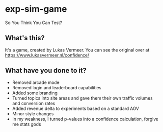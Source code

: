 # exp-sim-game
So You Think You Can Test?

## What's this?
It's a game, created by Lukas Vermeer. You can see the original over at https://www.lukasvermeer.nl/confidence/

## What have you done to it?
- Removed arcade mode
- Removed login and leaderboard capabilities
- Added some branding
- Turned topics into site areas and gave them their own traffic volumes and conversion rates
- Added revenue delta to experiments based on a standard AOV
- Minor style changes
- In my weakness, I turned p-values into a confidence calculation, forgive me stats gods
